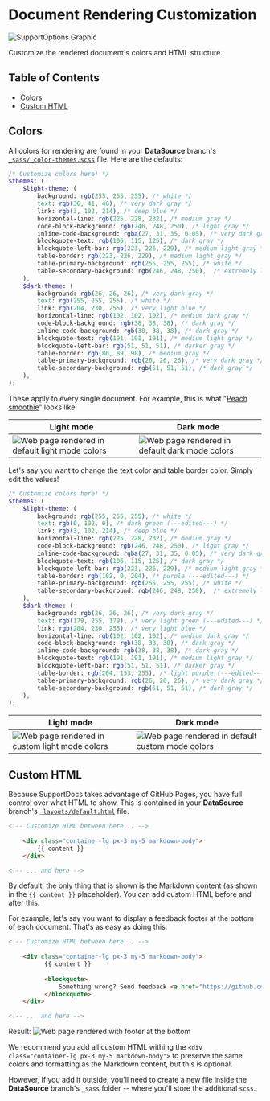 # Document Rendering Customization
![SupportOptions Graphic](https://raw.githubusercontent.com/aheze/SupportDocs/main/Assets/CustomizableRenderedDocument.png)

Customize the rendered document's colors and HTML structure.

## Table of Contents

-   [Colors](#colors)
-   [Custom HTML](#custom-html)

## Colors
All colors for rendering are found in your **DataSource** branch's [`_sass/_color-themes.scss`](https://github.com/aheze/SupportDocs/blob/DataSource/_sass/_color-themes.scss) file. Here are the defaults:

```scss
/* Customize colors here! */
$themes: (
    $light-theme: (
        background: rgb(255, 255, 255), /* white */
        text: rgb(36, 41, 46), /* very dark gray */
        link: rgb(3, 102, 214), /* deep blue */
        horizontal-line: rgb(225, 228, 232), /* medium gray */
        code-block-background: rgb(246, 248, 250), /* light gray */
        inline-code-background: rgba(27, 31, 35, 0.05), /* very dark gray but with alpha, results in light gray */
        blockquote-text: rgb(106, 115, 125), /* dark gray */
        blockquote-left-bar: rgb(223, 226, 229), /* medium light gray */
        table-border: rgb(223, 226, 229), /* medium light gray */
        table-primary-background: rgb(255, 255, 255), /* white */
        table-secondary-background: rgb(246, 248, 250),  /* extremely light gray */
    ),
    $dark-theme: (
        background: rgb(26, 26, 26), /* very dark gray */
        text: rgb(255, 255, 255), /* white */
        link: rgb(204, 230, 255), /* very light blue */
        horizontal-line: rgb(102, 102, 102), /* medium dark gray */
        code-block-background: rgb(38, 38, 38), /* dark gray */
        inline-code-background: rgb(38, 38, 38), /* dark gray */
        blockquote-text: rgb(191, 191, 191), /* medium light gray */
        blockquote-left-bar: rgb(51, 51, 51), /* darker gray */
        table-border: rgb(80, 89, 98), /* medium gray */
        table-primary-background: rgb(26, 26, 26), /* very dark gray */
        table-secondary-background: rgb(51, 51, 51), /* dark gray */
    ),
);
```
These apply to every single document. For example, this is what "[Peach smoothie](https://github.com/aheze/SupportDocs/blob/DataSource/Sample-Smoothies/Peach.md)" looks like:

Light mode | Dark mode
--- | ---
![Web page rendered in default light mode colors](https://raw.githubusercontent.com/aheze/SupportDocs/main/Assets/RenderingDocuments/defaultLight.png) | ![Web page rendered in default dark mode colors](https://raw.githubusercontent.com/aheze/SupportDocs/main/Assets/RenderingDocuments/defaultDark.png)

Let's say you want to change the text color and table border color. Simply edit the values!
```scss
/* Customize colors here! */
$themes: (
    $light-theme: (
        background: rgb(255, 255, 255), /* white */
        text: rgb(0, 102, 0), /* dark green (---edited---) */
        link: rgb(3, 102, 214), /* deep blue */
        horizontal-line: rgb(225, 228, 232), /* medium gray */
        code-block-background: rgb(246, 248, 250), /* light gray */
        inline-code-background: rgba(27, 31, 35, 0.05), /* very dark gray but with alpha, results in light gray */
        blockquote-text: rgb(106, 115, 125), /* dark gray */
        blockquote-left-bar: rgb(223, 226, 229), /* medium light gray */
        table-border: rgb(102, 0, 204), /* purple (---edited---) */ 
        table-primary-background: rgb(255, 255, 255), /* white */
        table-secondary-background: rgb(246, 248, 250),  /* extremely light gray */
    ),
    $dark-theme: (
        background: rgb(26, 26, 26), /* very dark gray */
        text: rgb(179, 255, 179), /* very light green (---edited---) */
        link: rgb(204, 230, 255), /* very light blue */
        horizontal-line: rgb(102, 102, 102), /* medium dark gray */
        code-block-background: rgb(38, 38, 38), /* dark gray */
        inline-code-background: rgb(38, 38, 38), /* dark gray */
        blockquote-text: rgb(191, 191, 191), /* medium light gray */
        blockquote-left-bar: rgb(51, 51, 51), /* darker gray */
        table-border: rgb(204, 153, 255), /* light purple (---edited---) */
        table-primary-background: rgb(26, 26, 26), /* very dark gray */
        table-secondary-background: rgb(51, 51, 51), /* dark gray */
    ),
);
```
Light mode | Dark mode
--- | ---
![Web page rendered in custom light mode colors](https://raw.githubusercontent.com/aheze/SupportDocs/main/Assets/RenderingDocuments/customLight.png) | ![Web page rendered in default custom mode colors](https://raw.githubusercontent.com/aheze/SupportDocs/main/Assets/RenderingDocuments/customDark.png)

## Custom HTML
Because SupportDocs takes advantage of GitHub Pages, you have full control over what HTML to show. This is contained in your **DataSource** branch's [`_layouts/default.html`](https://github.com/aheze/SupportDocs/blob/DataSource/_layouts/default.html) file.

```html
<!-- Customize HTML between here... -->
      
    <div class="container-lg px-3 my-5 markdown-body">
        {{ content }}
    </div>

<!-- ... and here -->
```
By default, the only thing that is shown is the Markdown content (as shown in the `{{ content }}` placeholder). You can add custom HTML before and after this.

For example, let's say you want to display a feedback footer at the bottom of each document. That's as easy as doing this:


```html
<!-- Customize HTML between here... -->
      
    <div class="container-lg px-3 my-5 markdown-body">
          {{ content }}
          
          <blockquote>
              Something wrong? Send feedback <a href="https://github.com/aheze/SupportDocs/issues">here</a>!
          </blockquote>
    </div>

<!-- ... and here -->
```

Result:
![Web page rendered with footer at the bottom](https://raw.githubusercontent.com/aheze/SupportDocs/main/Assets/RenderingDocuments/customFooter.png) 

We recommend you add all custom HTML withing the `<div class="container-lg px-3 my-5 markdown-body">` to preserve the same colors and formatting as the Markdown content, but this is optional.

However, if you add it outside, you'll need to create a new file inside the **DataSource** branch's `_sass` folder -- where you'll store the additional `scss`.



